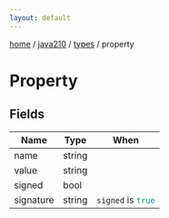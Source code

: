 ```yaml
---
layout: default
---
```


[home](/)  /  [java210](/protocol/java210)  /  [types](/protocol/java210/types)  /  property

# Property

## Fields

Name | Type | When
---|---|:---:
name | string | 
value | string | 
signed | bool | 
signature | string | <code>signed</code> is <code><span style="color:#009688">true</span></code>

